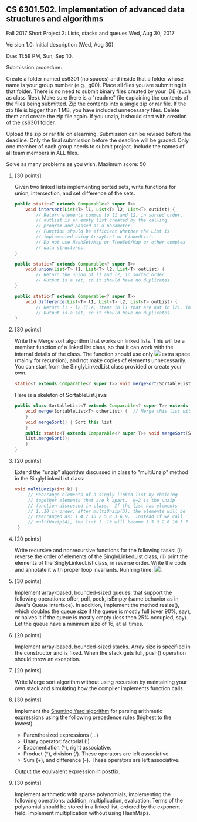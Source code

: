 ## CS 6301.502. Implementation of advanced data structures and algorithms

Fall 2017
Short Project 2: Lists, stacks and queues
Wed, Aug 30, 2017

Version 1.0: Initial description (Wed, Aug 30).

Due: 11:59 PM, Sun, Sep 10.

Submission procedure:

Create a folder named cs6301 (no spaces) and inside that a folder whose
name is your group number (e.g., g00).  Place all files you are submitting
in that folder.  There is no need to submit binary files created by your
IDE (such as class files).  Make sure there is a "readme" file explaining
the contents of the files being submitted.  Zip the contents into a single
zip or rar file.  If the zip file is bigger than 1 MB, you have included
unnecessary files.  Delete them and create the zip file again.  If you
unzip, it should start with creation of the cs6301 folder.

Upload the zip or rar file on elearning.  Submission can be revised before
the deadline.  Only the final submission before the deadline will be graded.
Only one member of each group needs to submit project.  Include the names
of all team members in ALL files.

Solve as many problems as you wish.  Maximum score: 50


1. [30 points]

   Given two linked lists implementing sorted sets, write functions for
   union, intersection, and set difference of the sets.

    ```java
    public static<T extends Comparable<? super T>>
        void intersect(List<T> l1, List<T> l2, List<T> outList) {
            // Return elements common to l1 and l2, in sorted order.
            // outList is an empty list created by the calling
            // program and passed as a parameter.
            // Function should be efficient whether the List is
            // implemented using ArrayList or LinkedList.
            // Do not use HashSet/Map or TreeSet/Map or other complex
            // data structures.
    }

    public static<T extends Comparable<? super T>>
        void union(List<T> l1, List<T> l2, List<T> outList) {
            // Return the union of l1 and l2, in sorted order.
            // Output is a set, so it should have no duplicates.
    }

    public static<T extends Comparable<? super T>>
        void difference(List<T> l1, List<T> l2, List<T> outList) {
            // Return l1 - l2 (i.e, items in l1 that are not in l2), in sorted order.
            // Output is a set, so it should have no duplicates.
    }
    ```


2. [30 points]

   Write the Merge sort algorithm that works on linked lists.  This will be a
   member function of a linked list class, so that it can work with the
   internal details of the class.  The function should use only
   ![](http://latex.codecogs.com/svg.latex?\mathcal{O}\(\log{n}\)) extra space
   (mainly for recursion), and not make copies of elements unnecessarily.  You
   can start from the SinglyLinkedList class provided or create your own.

   ```java
   static<T extends Comparable<? super T>> void mergeSort(SortableList<T> list) { ... }
   ```

   Here is a skeleton of SortableList.java:

    ```java
    public class SortableList<T extends Comparable<? super T>> extends SinglyLinkedList<T> {
        void merge(SortableList<T> otherList) {  // Merge this list with other list
        }
        void mergeSort() { Sort this list
        }
        public static<T extends Comparable<? super T>> void mergeSort(SortableList<T> list) {
        list.mergeSort();
        }
    }
    ```


3. [20 points]

   Extend the "unzip" algorithm discussed in class to "multiUnzip" method
   in the SinglyLinkedList class:

   ```java
   void multiUnzip(int k) {
        // Rearrange elements of a singly linked list by chaining
        // together elements that are k apart.  k=2 is the unzip
        // function discussed in class.  If the list has elements
        // 1..10 in order, after multiUnzip(3), the elements will be
        // rearranged as: 1 4 7 10 2 5 8 3 6 9.  Instead if we call
        // multiUnzip(4), the list 1..10 will become 1 5 9 2 6 10 3 7 4 8.
    }
    ```

4. [20 points]

   Write recursive and nonrecursive functions for the following tasks:
   (i) reverse the order of elements of the SinglyLinkedList class,
   (ii) print the elements of the SinglyLinkedList class, in reverse order.
   Write the code and annotate it with proper loop invariants.
   Running time: ![](http://latex.codecogs.com/svg.latex?\mathcal{O}\(n\)).


5. [30 points]

   Implement array-based, bounded-sized queues, that support the following
   operations: offer, poll, peek, isEmpty (same behavior as in Java's Queue
   interface).  In addition, implement the method resize(), which doubles
   the queue size if the queue is mostly full (over 90%, say), or halves it
   if the queue is mostly empty (less then 25% occupied, say).  Let the
   queue have a minimum size of 16, at all times.


6. [20 points]

   Implement array-based, bounded-sized stacks. Array size is specified
   in the constructor and is fixed.  When the stack gets full, push()
   operation should throw an exception.


7. [20 points]

   Write Merge sort algorithm without using recursion by maintaining your
   own stack and simulating how the compiler implements function calls.


8. [30 points]

   Implement the [Shunting Yard
   algorithm](https://en.wikipedia.org/wiki/Shunting-yard_algorithm) for
   parsing arithmetic expressions using the following precedence rules (highest
   to the lowest).

   * Parenthesized expressions (...)
   * Unary operator: factorial (!)
   * Exponentiation (^), right associative.
   * Product (\*), division (/).  These operators are left associative.
   * Sum (+), and difference (-).  These operators are left associative.

   Output the equivalent expression in postfix.
   
9. [30 points]

   Implement arithmetic with sparse polynomials, implementing the
   following operations: addition, multiplication, evaluation.
   Terms of the polynomial should be stored in a linked list, ordered by
   the exponent field.  Implement multiplication without using HashMaps.

